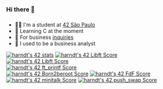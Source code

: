 ### Hi there 👋 <h3>
* 👨‍🎓 I'm a student at [42 São Paulo](https://www.42sp.org.br)
* 🔰 Learning C at the moment
* 🔗 For business [inquiries](https://www.linkedin.com/in/humberto-arndt-07b2aa153/)
* 💼 I used to be a business analyst

[![harndt's 42 stats](https://badge42.vercel.app/api/v2/cl1qy0mhc017909lds52k22tw/stats?cursusId=21&coalitionId=piscine)](https://github.com/JaeSeoKim/badge42)
[![harndt's 42 Libft Score](https://badge42.vercel.app/api/v2/cl1qy0mhc017909lds52k22tw/project/2550623)](https://github.com/JaeSeoKim/badge42)  
[![harndt's 42 Libft Score](https://badge42.vercel.app/api/v2/cl1qy0mhc017909lds52k22tw/project/2550623)](https://github.com/JaeSeoKim/badge42)  
[![harndt's 42 ft_printf Score](https://badge42.vercel.app/api/v2/cl1qy0mhc017909lds52k22tw/project/2591185)](https://github.com/JaeSeoKim/badge42)  
[![harndt's 42 Born2beroot Score](https://badge42.vercel.app/api/v2/cl1qy0mhc017909lds52k22tw/project/2606403)](https://github.com/JaeSeoKim/badge42)
  [![harndt's 42 FdF Score](https://badge42.vercel.app/api/v2/cl1qy0mhc017909lds52k22tw/project/2639396)](https://github.com/JaeSeoKim/badge42)
  [![harndt's 42 minitalk Score](https://badge42.vercel.app/api/v2/cl1qy0mhc017909lds52k22tw/project/2724830)](https://github.com/JaeSeoKim/badge42)
  [![harndt's 42 push_swap Score](https://badge42.vercel.app/api/v2/cl1qy0mhc017909lds52k22tw/project/2771962)](https://github.com/JaeSeoKim/badge42)
<!---
humbertoarndt/humbertoarndt is a ✨ special ✨ repository because its `README.md` (this file) appears on your GitHub profile.
You can click the Preview link to take a look at your changes.
--->
